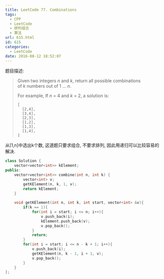 ```yaml
---
title: LeetCode 77. Combinations
tags:
  - CPP
  - LeetCode
  - 排列组合
  - 算法
url: 615.html
id: 615
categories:
  - LeetCode
date: 2016-08-12 18:52:07
---
```

题目描述:

> Given two integers *n* and *k*, return all possible combinations of *k* numbers out of 1 ... *n*.
>
> For example,
> If *n* = 4 and *k* = 2, a solution is:
>
> ```
> [
>   [2,4],
>   [3,4],
>   [2,3],
>   [1,2],
>   [1,3],
>   [1,4],
> ]
> ```

从[1,n]中选出k个数, 这道题只要求组合, 不要求排列, 因此用递归可以比较容易的解决.

```cpp
class Solution {
    vector<vector<int>> kElement;
public:
    vector<vector<int>> combine(int n, int k) {
        vector<int> v;
        getKElement(n, k, 1, v);
        return kElement;
    }
    
    void getKElement(int n, int k, int start, vector<int> &v){
        if(k == 1){
            for(int i = start; i <= n; i++){
                v.push_back(i);
                kElement.push_back(v);
                v.pop_back();
            }
            return;
        }
        for(int i = start; i <= n - k + 1; i++){
            v.push_back(i);
            getKElement(n, k - 1, i + 1, v);
            v.pop_back();
        }
    }
};
```

